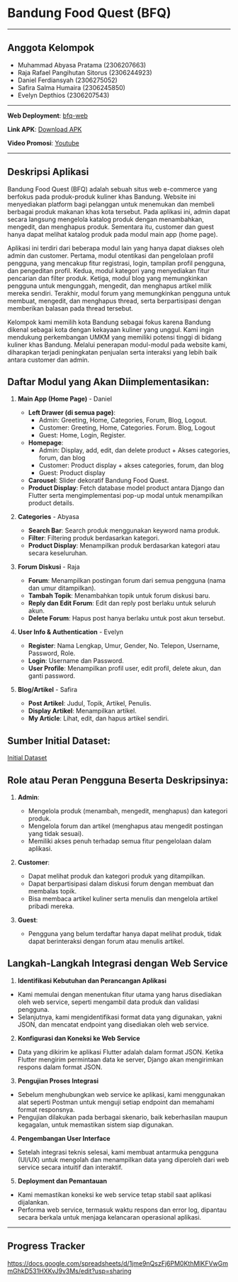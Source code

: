 
# Bandung Food Quest (BFQ)

---

## Anggota Kelompok
- Muhammad Abyasa Pratama (2306207663)
- Raja Rafael Pangihutan Sitorus (2306244923)
- Daniel Ferdiansyah (2306275052)
- Safira Salma Humaira (2306245850)
- Evelyn Depthios (2306207543)

---

**Web Deployment**: [bfq-web](https://redundant-raychel-bfq-f4b73b50.koyeb.app)  

**Link APK**: [Download APK](https://install.appcenter.ms/orgs/bfq/apps/bfq-mobile/releases/8?source=email#x3D;email&tid=MKXqNPVvnu)  

**Video Promosi**: [Youtube](#)  

---

## Deskripsi Aplikasi
Bandung Food Quest (BFQ) adalah sebuah situs web e-commerce yang berfokus pada produk-produk kuliner khas Bandung. Website ini menyediakan platform bagi pelanggan untuk menemukan dan membeli berbagai produk makanan khas kota tersebut. Pada aplikasi ini, admin dapat secara langsung mengelola katalog produk dengan menambahkan, mengedit, dan menghapus produk. Sementara itu, customer dan guest hanya dapat melihat katalog produk pada modul main app (home page).

Aplikasi ini terdiri dari beberapa modul lain yang hanya dapat diakses oleh admin dan customer. Pertama, modul otentikasi dan pengelolaan profil pengguna, yang mencakup fitur registrasi, login, tampilan profil pengguna, dan pengeditan profil. Kedua, modul kategori yang menyediakan fitur pencarian dan filter produk. Ketiga, modul blog yang memungkinkan pengguna untuk mengunggah, mengedit, dan menghapus artikel milik mereka sendiri. Terakhir, modul forum yang memungkinkan pengguna untuk membuat, mengedit, dan menghapus thread, serta berpartisipasi dengan memberikan balasan pada thread tersebut.

Kelompok kami memilih kota Bandung sebagai fokus karena Bandung dikenal sebagai kota dengan kekayaan kuliner yang unggul. Kami ingin mendukung perkembangan UMKM yang memiliki potensi tinggi di bidang kuliner khas Bandung. Melalui penerapan modul-modul pada website kami, diharapkan terjadi peningkatan penjualan serta interaksi yang lebih baik antara customer dan admin.

## Daftar Modul yang Akan Diimplementasikan:
1. **Main App (Home Page)** - Daniel
   - **Left Drawer (di semua page)**:
        - Admin: Greeting, Home, Categories, Forum, Blog, Logout.
        - Customer: Greeting, Home, Categories. Forum. Blog, Logout
        - Guest: Home, Login, Register.
   - **Homepage**:
        - Admin: Display, add, edit, dan delete product + Akses categories, forum, dan blog
        - Customer: Product display + akses categories, forum, dan blog
        - Guest: Product display
   - **Carousel**: Slider dekoratif Bandung Food Quest.
   - **Product Display**: Fetch database model product antara Django dan Flutter serta mengimplementasi pop-up modal untuk menampilkan product details.

2. **Categories** - Abyasa
   - **Search Bar**: Search produk menggunakan keyword nama produk.
   - **Filter**: Filtering produk berdasarkan kategori.
   - **Product Display**: Menampilkan produk berdasarkan kategori atau secara keseluruhan.

3. **Forum Diskusi** - Raja
   - **Forum**: Menampilkan postingan forum dari semua pengguna (nama dan umur ditampilkan).
   - **Tambah Topik**: Menambahkan topik untuk forum diskusi baru.
   - **Reply dan Edit Forum**: Edit dan reply post berlaku untuk seluruh akun.
   - **Delete Forum**: Hapus post hanya berlaku untuk post akun tersebut.

4. **User Info & Authentication** - Evelyn
   - **Register**: Nama Lengkap, Umur, Gender, No. Telepon, Username, Password, Role.
   - **Login**: Username dan Password.
   - **User Profile**: Menampilkan profil user, edit profil, delete akun, dan ganti password.

5. **Blog/Artikel** - Safira
   - **Post Artikel**: Judul, Topik, Artikel, Penulis.
   - **Display Artikel**: Menampilkan artikel.
   - **My Article**: Lihat, edit, dan hapus artikel sendiri.

## Sumber Initial Dataset:
[Initial Dataset](https://docs.google.com/spreadsheets/d/17DGOKHDmYB2t5OF1HMo6wjNFQnZkCA3M83gFQPy6X2A/edit?gid=0#gid=0)

## Role atau Peran Pengguna Beserta Deskripsinya:
1. **Admin**:
   - Mengelola produk (menambah, mengedit, menghapus) dan kategori produk.
   - Mengelola forum dan artikel (menghapus atau mengedit postingan yang tidak sesuai).
   - Memiliki akses penuh terhadap semua fitur pengelolaan dalam aplikasi.

2. **Customer**:
   - Dapat melihat produk dan kategori produk yang ditampilkan.
   - Dapat berpartisipasi dalam diskusi forum dengan membuat dan membalas topik.
   - Bisa membaca artikel kuliner serta menulis dan mengelola artikel pribadi mereka.

3. **Guest**:
   - Pengguna yang belum terdaftar hanya dapat melihat produk, tidak dapat berinteraksi dengan forum atau menulis artikel.
  
## Langkah-Langkah Integrasi dengan Web Service
1. **Identifikasi Kebutuhan dan Perancangan Aplikasi**
- Kami memulai dengan menentukan fitur utama yang harus disediakan oleh web service, seperti mengambil data produk dan validasi pengguna.
- Selanjutnya, kami mengidentifikasi format data yang digunakan, yakni JSON, dan mencatat endpoint yang disediakan oleh web service.

2. **Konfigurasi dan Koneksi ke Web Service**
- Data yang dikirim ke aplikasi Flutter adalah dalam format JSON. Ketika Flutter mengirim permintaan data ke server, Django akan mengirimkan respons dalam format JSON.

3. **Pengujian Proses Integrasi**
- Sebelum menghubungkan web service ke aplikasi, kami menggunakan alat seperti Postman untuk menguji setiap endpoint dan memahami format responsnya.
- Pengujian dilakukan pada berbagai skenario, baik keberhasilan maupun kegagalan, untuk memastikan sistem siap digunakan.

4. **Pengembangan User Interface**
- Setelah integrasi teknis selesai, kami membuat antarmuka pengguna (UI/UX) untuk mengolah dan menampilkan data yang diperoleh dari web service secara intuitif dan interaktif.

5. **Deployment dan Pemantauan**
- Kami memastikan koneksi ke web service tetap stabil saat aplikasi dijalankan.
- Performa web service, termasuk waktu respons dan error log, dipantau secara berkala untuk menjaga kelancaran operasional aplikasi.

---

## Progress Tracker
https://docs.google.com/spreadsheets/d/1jme9nQszFj6PM0KthMlKFVwGmmGhkD531HXKvJ9v3Ms/edit?usp=sharing
